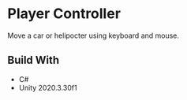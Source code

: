 # Player Controller

Move a car or helipocter using keyboard and mouse.

## Build With

* C#
* Unity 2020.3.30f1

 
